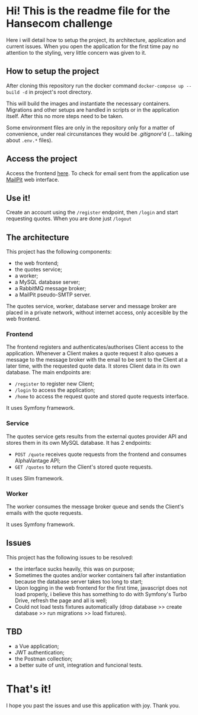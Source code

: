 # Hi! This is the readme file for the Hansecom challenge
Here i will detail how to setup the project, its architecture, application and current issues.
When you open the application for the first time pay no attention to the styling, very little concern was given to it.

## How to setup the project
After cloning this repository run the docker command `docker-compose up --build -d` in project's root directory. 

This will build the images and instantiate the necessary containers. Migrations and other setups are handled in scripts or in the application itself. After this no more steps need to be taken.

Some environment files are only in the repository only for a matter of convenience, under real circunstances they would be *.gitignore*'d (... talking about `.env.*` files).

## Access the project
Access the frontend [here](http://127.0.0.1:8080). To check for email sent from the application use [MailPit](http://127.0.0.1:8025) web interface.

## Use it!
Create an account using the `/register` endpoint, then `/login` and start requesting quotes. When you are done just `/logout`

## The architecture
This project has the following components:
- the web frontend;
- the quotes service;
- a worker;
- a MySQL database server;
- a RabbitMQ message broker;
- a MailPit pseudo-SMTP server.

The quotes service, worker, database server and message broker are placed in a private network, without internet access, only accesible by the web frontend.

### Frontend
The frontend registers and authenticates/authorises Client access to the application. 
Whenever a Client makes a quote request it also queues a message to the message broker with the email to be sent to the Client at a later time, with the requested quote data.
It stores Client data in its own database.
The main endpoints are:
- `/register` to register new Client;
- `/login` to access the application;
- `/home` to access the request quote and stored quote requests interface.

It uses Symfony framework.

### Service
The quotes service gets results from the external quotes provider API and stores them in its own MySQL database. 
It has 2 endpoints: 
- `POST /quote` receives quote requests from the frontend and consumes AlphaVantage API;
- `GET /quotes` to return the Client's stored quote requests.

It uses Slim framework.

### Worker
The worker consumes the message broker queue and sends the Client's emails with the quote requests.

It uses Symfony framework.

## Issues
This project has the following issues to be resolved:
- the interface sucks heavily, this was on purpose;
- Sometimes the quotes and/or worker containers fail after instantiation because the database server takes too long to start;
- Upon logging in the web frontend for the first time, javascript does not load properly, i believe this has something to do with Symfony's Turbo Drive, refresh the page and all is well;
- Could not load tests fixtures automatically (drop database >> create database >> run migrations >> load fixtures).

## TBD
- a Vue application;
- JWT authentication;
- the Postman collection;
- a better suite of unit, integration and funcional tests.

# That's it!
I hope you past the issues and use this application with joy.
Thank you.
